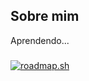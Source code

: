 <h2 align="left">Sobre mim</h2>

<p align="left"> Aprendendo...</p>

###


<a href="https://roadmap.sh"><img src="https://api.roadmap.sh/v1-badge/tall/64be76f28b7b09327383def8?variant=dark&roadmaps=full-stack" alt="roadmap.sh"/></a>
